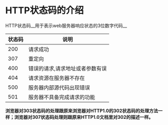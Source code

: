 # HTTP状态码的介绍

HTTP状态码__用于表示web服务器响应状态的3位数字代码__

| 状态码 | 说明                            |
| ------ | ------------------------------- |
| 200    | 请求成功                        |
| 307    | 重定向                          |
| 400    | 错误的请求,请求地址或者参数有误 |
| 404    | 请求资源在服务器不存在          |
| 500    | 服务器内部源代码出现错误        |
| 501    | 服务器不具备完成请求的功能      |

**浏览器对303状态码的处理跟原来浏览器对HTTP1.0的302状态码的处理方法一样；浏览器对307状态码处理则跟原来HTTP1.0文档里对302的描述一样。**

